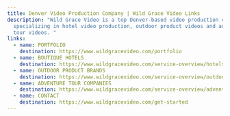 ```yaml
---
title: Denver Video Production Company | Wild Grace Video Links
description: "Wild Grace Video is a top Denver-based video production company
  specializing in hotel video production, outdoor product videos and adventure
  tour videos. "
links:
  - name: PORTFOLIO
    destination: https://www.wildgracevideo.com/portfolio
  - name: BOUTIQUE HOTELS
    destination: https://www.wildgracevideo.com/service-overview/hotels
  - name: OUTDOOR PRODUCT BRANDS
    destination: https://www.wildgracevideo.com/service-overview/outdoor-product
  - name: ADVENTURE TOUR COMPANIES
    destination: https://www.wildgracevideo.com/service-overview/adventure-tour
  - name: CONTACT
    destination: https://www.wildgracevideo.com/get-started
---
```

